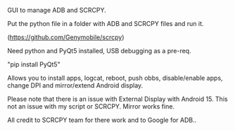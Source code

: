 GUI to manage ADB and SCRCPY.

Put the python file in a folder with ADB and SCRCPY files and run it.

(https://github.com/Genymobile/scrcpy)

Need python and PyQt5 installed, USB debugging as a pre-req.

"pip install PyQt5"

Allows you to install apps, logcat, reboot, push obbs, disable/enable apps, change DPI and mirror/extend Android display.

Please note that there is an issue with External Display with Android 15.  This not an issue with my script or SCRCPY. Mirror works fine.

All credit to SCRCPY team for there work and to Google for ADB.. 






